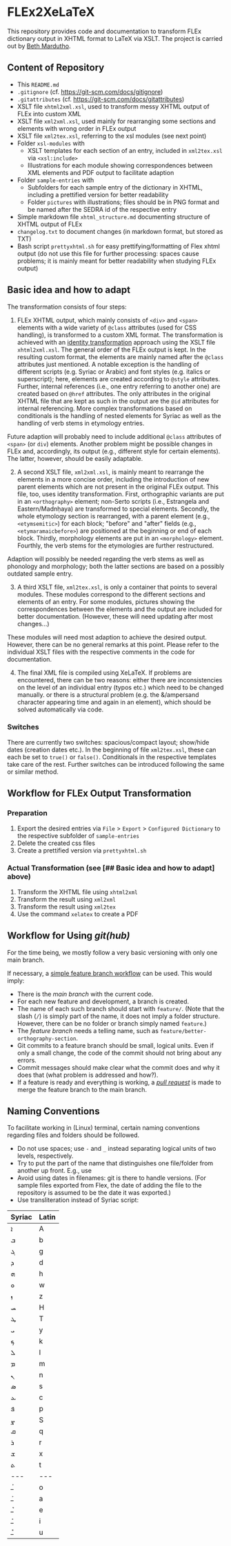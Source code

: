 # FLEx2XeLaTeX

This repository provides code and documentation to transform FLEx dictionary output in XHTML format to LaTeX via XSLT.
The project is carried out by [Beth Mardutho](https://bethmardutho.org/).

## Content of Repository

- This `README.md`
- `.gitignore` (cf. https://git-scm.com/docs/gitignore)
- `.gitattributes` (cf. https://git-scm.com/docs/gitattributes)
- XSLT file `xhtml2xml.xsl`, used to transform messy XHTML output of FLEx into custom XML
- XSLT file `xml2xml.xsl`, used mainly for rearranging some sections and elements with wrong order in FLEx output
- XSLT file `xml2tex.xsl`, referring to the xsl modules (see next point)
- Folder `xsl-modules` with
    - XSLT templates for each section of an entry, included in `xml2tex.xsl` via `<xsl:include>`
    - Illustrations for each module showing correspondences between XML elements and PDF output to facilitate adaption
- Folder `sample-entries` with
    - Subfolders for each sample entry of the dictionary in XHTML, including a prettified version for better readability
    - Folder `pictures` with illustrations; files should be in PNG format and be named after the SEDRA id of the respective entry
- Simple markdown file `xhtml_structure.md` documenting structure of XHTML output of FLEx
- `changelog.txt` to document changes (in markdown format, but stored as TXT)
- Bash script `prettyxhtml.sh` for easy prettifying/formatting of Flex xhtml output (do not use this file for further processing: spaces cause problems; it is mainly meant for better readability when studying FLEx output)

## Basic idea and how to adapt

The transformation consists of four steps:

1) FLEx XHTML output, which mainly consists of `<div>` and `<span>` elements with a wide variety of `@class` attributes (used for CSS handling), is transformed to a custom XML format.
The transformation is achieved with an [identity transformation](http://dh.obdurodon.org/identity.xhtml) approach using the XSLT file `xhtml2xml.xsl`.
The general order of the FLEx output is kept.
In the resulting custom format, the elements are mainly named after the `@class` attributes just mentioned.
A notable exception is the handling of different scripts (e.g. Syriac or Arabic) and font styles (e.g. italics or superscript);
here, elements are created according to `@style` attributes.
Further, internal references (i.e., one entry referring to another one) are created based on `@href` attributes.
The only attributes in the original XHTML file that are kept as such in the output are the `@id` attributes for internal referencing.
More complex transformations based on conditionals is the handling of nested elements for Syriac as well as the handling of verb stems in etymology entries.

Future adaption will probably need to include additional `@class` attributes of `<span>` (or `div`) elements.
Another problem might be possible changes in FLEx and, accordingly, its output (e.g., different style for certain elements).
The latter, however, should be easily adaptable.

2) A second XSLT file, `xml2xml.xsl`, is mainly meant to rearrange the elements in a more concise order, including the introduction of new parent elements which are not present in the original FLEx output.
This file, too, uses identity transformation.
First, orthographic variants are put in an `<orthography>` element;
non-Serto scripts (i.e., Estrangela and Eastern/Madnḥaya) are transformed to special elements.
Secondly, the whole etymology section is rearranged, with a parent element (e.g., `<etymsemitic>`) for each block;
"before" and "after" fields (e.g., `<etymaramaicbefore>`) are positioned at the beginning or end of each block.
Thirdly, morphology elements are put in an `<morphology>` element.
Fourthly, the verb stems for the etymologies are further restructured.

Adaption will possibly be needed regarding the verb stems as well as phonology and morphology;
both the latter sections are based on a possibly outdated sample entry.

3) A third XSLT file, `xml2tex.xsl`, is only a container that points to several modules.
These modules correspond to the different sections and elements of an entry.
For some modules, pictures showing the correspondences between the elements and the output are included for better documentation.
(However, these will need updating after most changes...)

These modules will need most adaption to achieve the desired output.
However, there can be no general remarks at this point.
Please refer to the individual XSLT files with the respective comments in the code for documentation.

4) The final XML file is compiled using XeLaTeX.
If problems are encountered, there can be two reasons:
either there are inconsistencies on the level of an individual entry (typos etc.) which need to be changed manually.
or there is a structural problem (e.g. the &/ampersand character appearing time and again in an element), which should be solved automatically via code.

### Switches

There are currently two switches: spacious/compact layout; show/hide dates (creation dates etc.).
In the beginning of file `xml2tex.xsl`, these can each be set to `true()` or `false()`.
Conditionals in the respective templates take care of the rest.
Further switches can be introduced following the same or similar method.

## Workflow for FLEx Output Transformation

### Preparation

1) Export the desired entries via `File` > `Export` > `Configured Dictionary` to the respective subfolder of `sample-entries`
2) Delete the created css files
3) Create a prettified version via `prettyxhtml.sh`

### Actual Transformation (see [## Basic idea and how to adapt] above)

1) Transform the XHTML file using `xhtml2xml`
2) Transform the result using `xml2xml`
3) Transform the result using `xml2tex`
4) Use the command `xelatex` to create a PDF

## Workflow for Using _git(hub)_

For the time being, we mostly follow a very basic versioning with only one main branch.

If necessary, a [simple feature branch workflow](https://www.atlassian.com/git/tutorials/comparing-workflows/feature-branch-workflow) can be used.
This would imply:

- There is the _main branch_ with the current code.
- For each new feature and development, a branch is created.
- The name of each such branch should start with `feature/`.
(Note that the slash (`/`) is simply part of the name, it does not imply a folder structure.
However, there can be no folder or branch simply named `feature`.)
- The _feature branch_ needs a telling name, such as `feature/better-orthography-section`.
- Git commits to a feature branch should be small, logical units.
Even if only a small change, the code of the commit should not bring about any errors.
- Commit messages should make clear what the commit does and why it does that (what problem is addressed and how?).
- If a feature is ready and everything is working, a [_pull request_](https://docs.github.com/en/pull-requests/collaborating-with-pull-requests/proposing-changes-to-your-work-with-pull-requests/about-pull-requests) is made to merge the feature branch to the main branch.

## Naming Conventions

To facilitate working in (Linux) terminal, certain naming conventions regarding files and folders should be followed.

- Do not use spaces; use `-` and `_` instead separating logical units of two levels, respectively.
- Try to put the part of the name that distinguishes one file/folder from another up front.
E.g., use
- Avoid using dates in filenames: git is there to handle versions.
(For sample files exported from Flex, the date of adding the file to the repository is assumed to be the date it was exported.)
- Use transliteration instead of Syriac script:

|Syriac|Latin|
|---|---|
|ܐ|A|
|ܒ|b|
|ܓ|g|
|ܕ|d|
|ܗ|h|
|ܘ|w|
|ܙ|z|
|ܚ|H|
|ܛ|T|
|ܝ|y|
|ܟ|k|
|ܠ|l|
|ܡ|m|
|ܢ|n|
|ܣ|s|
|ܥ|c|
|ܦ|p|
|ܨ|S|
|ܩ|q|
|ܪ|r|
|ܫ|x|
|ܬ|t|
|---|---|
|ـܳ|o|
|ـܰ|a|
|ـܶ|e|
|ـܺ|i|
|ـܽ|u|

